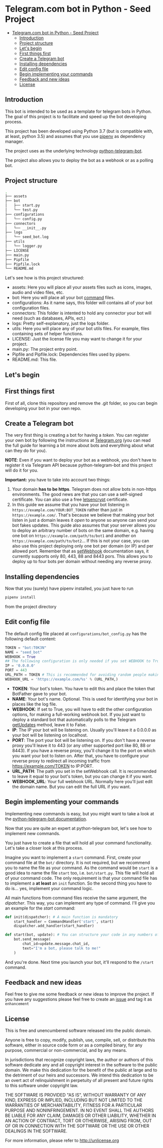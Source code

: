 # Telegram.com bot in Python - Seed Project

- [Telegram.com bot in Python - Seed Project](#telegramcom-bot-in-python---seed-project)
    - [Introduction](#introduction)
    - [Project structure](#project-structure)
    - [Let's begin](#lets-begin)
    - [First things first](#first-things-first)
    - [Create a Telegram bot](#create-a-telegram-bot)
    - [Installing dependencies](#installing-dependencies)
    - [Edit config file](#edit-config-file)
    - [Begin implementing your commands](#begin-implementing-your-commands)
    - [Feedback and new ideas](#feedback-and-new-ideas)
    - [License](#license)

## Introduction

This bot is intended to be used as a template for telegram bots in Python. The goal of this project is to facilitate and speed up the bot developing process.

This project has been developed using Python 3.7 (but is compatible with, at least, python 3.5) and assumes that you use [pipenv](https://docs.pipenv.org/) as dependency manager.

The project uses as the underlying technology [python-telegram-bot](https://github.com/python-telegram-bot/python-telegram-bot).

The project also allows you to deploy the bot as a webhook or as a polling bot.

## Project structure
```bash
.
├── assets
├── bot
│   ├── start.py
│   └── test.py
├── configurations
│   └── config.py
├── connectors
│   └── __init__.py
├── logs
│   └── seed_bot.log
├── utils
│   └── logger.py
├── LICENSE
├── main.py
├── Pipfile
├── Pipfile.lock
└── README.md
```

Let's see how is this project structured:
- assets: Here you will place all your assets files such as icons, images, audio and video files, etc.
- bot: Here you will place all your bot [command](#begin-implementing-your-commands) files.
- configurations: As it name says, this folder will contains all of your bot configuration files.
- connectors: This folder is intented to hold any connector your bot will need (such as databases, APIs, ect.)
- logs: Pretty self-explanatory, just the logs folder.
- utils: Here you will place any of your bot utils files. For example, files containing sets of helper functions.
- LICENSE: Just the license file you may want to change it for your project.
- main.py: The project entry point.
- Pipfile and Pipfile.lock: Dependencies files used by pipenv.
- README.md: This file.

## Let's begin

## First things first
First of all, clone this repository and remove the .git folder, so you can begin developing your bot in your own repo.

## Create a Telegram bot

The very first thing is creating a bot for having a *token*. You can register your own bot by following the instructions at [Telegram.org](https://core.telegram.org/bots#3-how-do-i-create-a-bot) (you can read the full guide for learning a bit more about bots and everything about what can they do for you).

**NOTE**: Even if you want to deploy your bot as a webhook, you don't have to register it via Telegram API because python-telegram-bot and this project will do it for you.

**Important:** you have to take into account two things:
1. Your domain **has to be https**. Telegram does not allow bots in non-https environments. The good news are that you can use a self-signed certificate. You can also use a free [letsencrypt](https://letsencrypt.org/) certificate.
2. In this guide we assume that you have your bot listening in `https://example.com/YOUR:BOT_TOKEN` rather than just in `https://example.com/`. That's because we believe that making your bot listen in just a domain leaves it *open* to anyone so anyone can send your bot fakes updates. This guide also assumes that your server allows you to deploy an arbitrary number of bots on the same domain, e.g. having one bot on `https://example.com/path/to/bot1` and another on `https://example.com/path/to/bot2`... If this is not your case, you can also use this project deploying only one bot per domain (or IP) and per allowed port. Remember that as [setWebhook](https://core.telegram.org/bots/api#setwebhook) documentation says, it currently supports only 80, 443, 88 and 8443 pors. This allows you to deploy up to four bots per domain without needing any reverse proxy.

## Installing dependencies

Now that you (surely) have pipenv installed, you just have to run 
```bash
pipenv install
```
from the project directory

## Edit config file

The default config file placed at `configurations/bot_config.py` has the following default content:
```python
TOKEN = "bot:T0K3N"
NAME = "seed_bot"
WEBHOOK = True
## The following configuration is only needed if you set WEBHOOK to True ##
IP = '0.0.0.0'
PORT = 443
URL_PATH = TOKEN # This is recommended for avoiding random people making fake updates to your bot
WEBHOOK_URL = 'https://example.com/%s' % (URL_PATH,)
```

- **TOKEN**: Your bot's token. You have to edit this and place the token that BotFather gave to your bot.
- **NAME**: Your bot's name. Optional. This is used for identifying your bot in places like the log file.
- **WEBHOOK**: If set to True, you will have to edit the other configuration options, for making a full-working webhook bot. If you just want to deploy a standard bot that automatically polls to the Telegram [getUpdates](https://core.telegram.org/bots/api#getupdates) method, leave it to False.
- **IP**: The IP your bot will be listening on. Usually you'll leave it a 0.0.0.0 as your bot will be listening on localhost.
- **PORT**: The port your bot will be listening on. If you don't have a reverse proxy you'll leave it to 443 (or any other supported port like 80, 88 or 8443). If you have a reverse proxy, you'll change it to the port on which you want your bot to listen on. After that, you have to configure your reverse proxy to redirect all incoming traffic from https://example.com/TOKEN to IP:PORT.
- **URL_PATH**: The path you set in the setWebhook call. It is recommended to leave it equal to your bot's token, but you can change it if you want.
- **WEBHOOK_URL**: Your full webhook URL. Normally here you'll just edit the domain name. But you can edit the full URL if you want.

## Begin implementing your commands
Implementing new commands is easy, but you might want to take a look at the [python-telegram-bot documentation](https://python-telegram-bot.org/).

Now that you are quite an expert at python-telegram bot, let's see how to implement new commands.

You just have to create a file that will hold all your command functionality. Let's take a closer look at this process.

Imagine you want to implement a `start` command. First, create your command file at the `bot/` directory. It is not required, but we recommend you to name the file as your command. As the command would be `start` is a good idea to name the file `start` too, i.e. `bot/start.py`. This file will hold all of your command code. The only requirement is that your command file has to implement a **at least** an `init` function. So the second thing you have to do is... yes, implement your command logic.

All main functions from command files receive the same argument, the *dipatcher*. This way, you can implement any type of command. I'll give you an example for the *start* command:
```python
def init(dispatcher): # A main function is mandatory
    start_handler = CommandHandler('start', start)
    dispatcher.add_handler(start_handler)

def start(bot, update): # You can structure your code in any numbers of functions that you can call from the main one
    bot.send_message(
        chat_id=update.message.chat_id, 
        text="I'm a bot, please talk to me!"
    )
```

And you're done. Next time you launch your bot, it'll respond to the `/start` command.


## Feedback and new ideas
Feel free to give me some feedback or new ideas to improve the project. If you have any suggestions please feel free to create an [issue](https://github.com/alesanmed/python-telegram-bot-seed/issues) and tag it as `enhancement`

## License
This is free and unencumbered software released into the public domain.

Anyone is free to copy, modify, publish, use, compile, sell, or
distribute this software, either in source code form or as a compiled
binary, for any purpose, commercial or non-commercial, and by any
means.

In jurisdictions that recognize copyright laws, the author or authors
of this software dedicate any and all copyright interest in the
software to the public domain. We make this dedication for the benefit
of the public at large and to the detriment of our heirs and
successors. We intend this dedication to be an overt act of
relinquishment in perpetuity of all present and future rights to this
software under copyright law.

THE SOFTWARE IS PROVIDED "AS IS", WITHOUT WARRANTY OF ANY KIND,
EXPRESS OR IMPLIED, INCLUDING BUT NOT LIMITED TO THE WARRANTIES OF
MERCHANTABILITY, FITNESS FOR A PARTICULAR PURPOSE AND NONINFRINGEMENT.
IN NO EVENT SHALL THE AUTHORS BE LIABLE FOR ANY CLAIM, DAMAGES OR
OTHER LIABILITY, WHETHER IN AN ACTION OF CONTRACT, TORT OR OTHERWISE,
ARISING FROM, OUT OF OR IN CONNECTION WITH THE SOFTWARE OR THE USE OR
OTHER DEALINGS IN THE SOFTWARE.

For more information, please refer to <http://unlicense.org>

